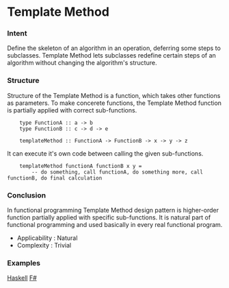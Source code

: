 # Template Method


### Intent

Define the skeleton of an algorithm in an operation, deferring some steps to subclasses. Template Method lets subclasses redefine certain steps of an algorithm without changing the algorithm's structure.


### Structure

Structure of the Template Method is a function, which takes other functions as parameters. To make concerete functions, the Template Method function is partially applied with correct sub-functions.

~~~~
    type FunctionA :: a -> b
    type FunctionB :: c -> d -> e
    
    templateMethod :: FunctionA -> FunctionB -> x -> y -> z
~~~~

It can execute it's own code between calling the given sub-functions.

~~~~
    templateMethod functionA functionB x y =
        -- do something, call functionA, do something more, call functionB, do final calculation
~~~~


### Conclusion

In functional programming Template Method design pattern is higher-order function partially applied with specific sub-functions. It is natural part of functional programming and used basically in every real functional program.

- Applicability : Natural
- Complexity : Trivial


### Examples

[Haskell](template_method.hs) [F#](template_method.fsx)
